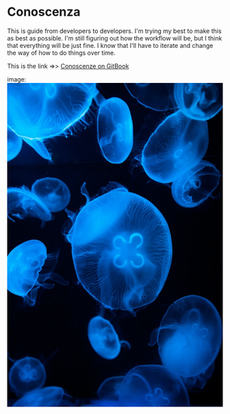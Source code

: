 # Conoscenza

This is guide from developers to developers. I'm trying my best to make this as best as possible. I'm still figuring out how the workflow will be, but I think that everything will be just fine. I know that I'll have to iterate and change the way of how to do things over time.

This is the link =&gt;&gt; [Conoscenze on GitBook](https://henryjperez.gitbook.io/conosceza)

image: ![this is an alternative text](.gitbook/assets/asset1.jpg)

